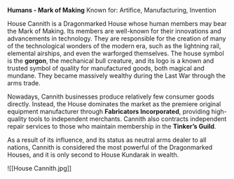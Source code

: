 **Humans - Mark of Making**
Known for: Artifice, Manufacturing, Invention

House Cannith is a Dragonmarked House whose human members may bear the Mark of Making. Its members are well-known for their innovations and advancements in technology. They are responsible for the creation of many of the technological wonders of the modern era, such as the lightning rail, elemental airships, and even the warforged themselves. The house symbol is the **gorgon**, the mechanical bull creature, and its logo is a known and trusted symbol of quality for manufactured goods, both magical and mundane. They became massively wealthy during the Last War through the arms trade.

Nowadays, Cannith businesses produce relatively few consumer goods directly. Instead, the House dominates the market as the premiere original equipment manufacturer through **Fabricators Incorporated**, providing high-quality tools to independent merchants. Cannith also contracts independent repair services to those who maintain membership in the **Tinker’s Guild**.

As a result of its influence, and its status as neutral arms dealer to all nations, Cannith is considered the most powerful of the Dragonmarked Houses, and it is only second to House Kundarak in wealth.

![[House Cannith.jpg]]